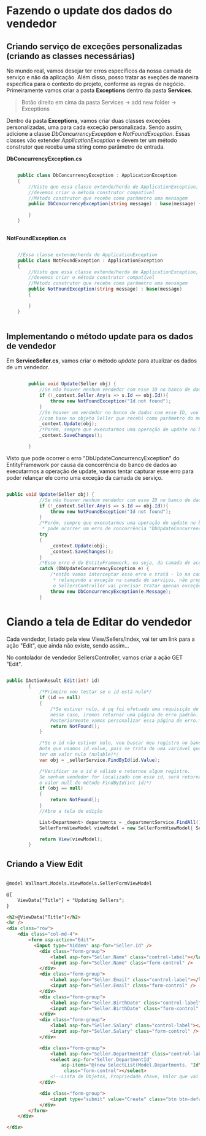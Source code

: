 # Fazendo o update dos dados do vendedor

## Criando serviço de exceções personalizadas (criando as classes necessárias)

No mundo real, vamos desejar ter erros específicos da nossa camada de serviço e não da aplicação.
Além disso, posso tratar as exeções de maneira especifíca para o contexto do projeto, conforme as regras de negócio.
Primeiramente vamos criar a pasta **Exceptions** dentro da pasta **Services**.
 > Botão direito em cima da pasta Services -> add new folder -> Exceptions
 
Dentro da pasta **Exceptions**, vamos criar duas classes exceções personalizadas, uma para cada exceção personalizada.
Sendo assim, adicione a classe _DbConcurrencyException_ e _NotFoundException_.
Essas classes vão extender _ApplicationException_ e devem ter um método construtor  que receba uma string como 
parâmetro de entrada.

**DbConcurrencyException.cs**

```cs

    public class DbConcurrencyException : ApplicationException
    {
        //Visto que essa classe extende/herda de ApplicationException, 
        //devemos criar o método construtor compatível
        //Método construtor que recebe como parâmetro uma mensagem
        public DbConcurrencyException(string message) : base(message) {

        }
    }
    
```


 **NotFoundException.cs**

```cs

    //Essa classe extende/herda de ApplicationException
    public class NotFoundException : ApplicationException
    {
        //Visto que essa classe extende/herda de ApplicationException, 
        //devemos criar o método construtor compatível
        //Método construtor que recebe como parâmetro uma mensagem
        public NotFoundException(string message) : base(message)
        {

        }
    }
    
```

## Implementando o método update para os dados de vendedor

Em **ServiceSeller.cs**, vamos criar o método _update_ para atualizar os dados de um vendedor.

```cs

        public void Update(Seller obj) {
            //Se não houver nenhum vendedor com esse ID no banco de dados
            if (!_context.Seller.Any(s => s.Id == obj.Id)){
                throw new NotFoundException("Id not found");
            }
            //Se houver um vendedor no banco de dados com esse ID, vou atualizar seus dados
            //com base no objeto Seller que recebi como parâmetro do método
            _context.Update(obj);
            /*Porém, sempre que executarmos uma operação de update no banco de dados, pode ocorrer um erro de concorrência*/
            _context.SaveChanges();

        }

```


Visto que pode ocorrer o erro "DbUpdateConcurrencyException" do EntityFramework por causa da concorrência do banco de dados ao executarmos a operação de update, vamos tentar capturar esse erro para poder relançar ele como uma exceção da camada de serviço.


```cs

public void Update(Seller obj) {
            //Se não houver nenhum vendedor com esse ID no banco de dados
            if (!_context.Seller.Any(s => s.Id == obj.Id)){
                throw new NotFoundException("Id not found");
            }
            /*Porém, sempre que executarmos uma operação de update no banco de dados, 
             * pode ocorrer um erro de concorrência "DbUpdateConcurrencyException"*/
            try
            {
                _context.Update(obj);
                _context.SaveChanges();
            }
            /*Esse erro é do EntityFramework, ou seja, da camada de acesso aos dados*/
            catch (DbUpdateConcurrencyException e) {
                /*então vamos interceptar esse erro e tratá - lo na camada mais adequada, 
                 * relançando a exceção na camada de serviços, não propagando o erro, assim, 
                 o SellersController vai precisar tratar apenas exceções da camada de serviço*/
                throw new DbConcurrencyException(e.Message);
            }

```


# Ciando a tela de Editar do vendedor


Cada vendedor, listado pela view View/Sellers/Index, vai ter um link para a ação "Edit", que ainda não existe, sendo assim...

No contolador de vendedor SellersController, vamos criar a ação GET "Edit".

```cs

public IActionResult Edit(int? id)
        {
            /*Primeiro vou testar se o id está nulo*/
            if (id == null)
            {
                /*Se estiver nulo, é pq foi efetuada uma requisição de forma indevida,
                nesse caso, iremos retornar uma página de erro padrão.
                Posteriormente vamos personalizar essa página de erro.*/
                return NotFound();
            }

            /*Se o id não estiver nulo, vou buscar meu registro no banco.
            Note que usamos id.value, pois se trata de uma variável que pode
            ter um valor nulo (nulable)*/
            var obj = _sellerService.FindById(id.Value);

            /*Verificar se o id é válido e retornou algum registro.
            Se nenhum vendedor for localizado com esse id, será retornado 
            o valor null do método FindById(int id)*/
            if (obj == null)
            {
                return NotFound();
            }
            //Abre a tela de edição

            List<Department> departments = _departmentService.FindAll();
            SellerFormViewModel viewModel = new SellerFormViewModel{ Seller = obj, Departments = departments }

            return View(viewModel);
        }

```

## Criando a View Edit

```html

@model Wallmart.Models.ViewModels.SellerFormViewModel

@{
    ViewData["Title"] = "Updating Sellers";
}

<h2>@ViewData["Title"]</h2>
<hr />
<div class="row">
    <div class="col-md-4">
        <form asp-action="Edit">
          <input type="hidden" asp-for="Seller.Id" />
            <div class="form-group">
                <label asp-for="Seller.Name" class="control-label"></label>
                <input asp-for="Seller.Name" class="form-control" />
            </div>
            <div class="form-group">
                <label asp-for="Seller.Email" class="control-label"></label>
                <input asp-for="Seller.Email" class="form-control" />
            </div>
            <div class="form-group">
                <label asp-for="Seller.BirthDate" class="control-label"></label>
                <input asp-for="Seller.BirthDate" class="form-control" />
            </div>
            <div class="form-group">
                <label asp-for="Seller.Salary" class="control-label"></label>
                <input asp-for="Seller.Salary" class="form-control" />
            </div>

            <div class="form-group">
                <label asp-for="Seller.DepartmentId" class="control-label"></label>
                <select asp-for="Seller.DepartmentId" 
                    asp-items="@(new SelectList(Model.Departments, "Id", "Name"))"
                     class="form-control"></select>
                <!--Lista de Objetos, Propriedade chave, Valor que vai aparecer na lista--> 
            </div>

            <div class="form-group">
                <input type="submit" value="Create" class="btn btn-default" />
            </div>
        </form>
    </div>

</div>
```


